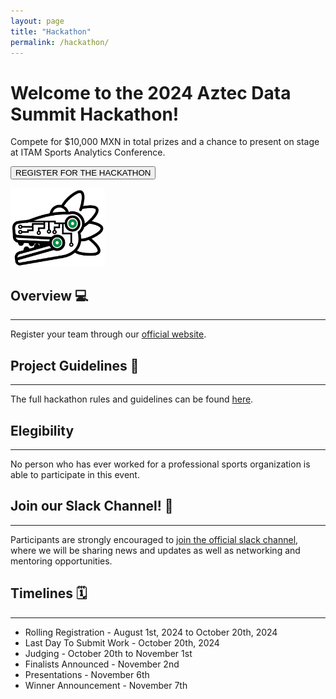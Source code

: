 ```yaml
---
layout: page
title: "Hackathon"
permalink: /hackathon/
---
```

# Welcome to the 2024 Aztec Data Summit Hackathon! 

Compete for $10,000 MXN in total prizes and a chance to present on stage at ITAM Sports Analytics Conference.

<button name="registerbutton" onclick="http://www.google.com">REGISTER FOR THE HACKATHON</button>


 <img src="https://github.com/pablolopez2733/Aztec-Data-Summit/blob/main/img/azds_logo_bg.png?raw=true" alt="Logo" width="30%" height="30%"> 


## Overview 💻 
---
Register your team through our [official website](https://www.aztecsds.com/).

## Project Guidelines 📜 
---
The full hackathon rules and guidelines can be found [here](https://docs.google.com/document/d/100QGnIm9kMNd2SfDaGVYzNDqEhGXC5bj_s-1mrbG7p8/edit).

## Elegibility
---
No person who has ever worked for a professional sports organization is able to participate in this event.

## Join our Slack Channel! 🎉 
---
Participants are strongly encouraged to [join the official slack channel](https://join.slack.com/t/aztecdatasummit/shared_invite/zt-1vvbzqi75-4XKi2CkuK09z2pivG_PGnw), where we will be sharing news and updates as well as networking and mentoring opportunities.

## Timelines 🗓️ 
---
- Rolling Registration - August 1st, 2024 to October 20th, 2024
- Last Day To Submit Work - October 20th, 2024
- Judging - October 20th to November 1st
- Finalists Announced - November 2nd
- Presentations - November 6th
- Winner Announcement - November 7th


